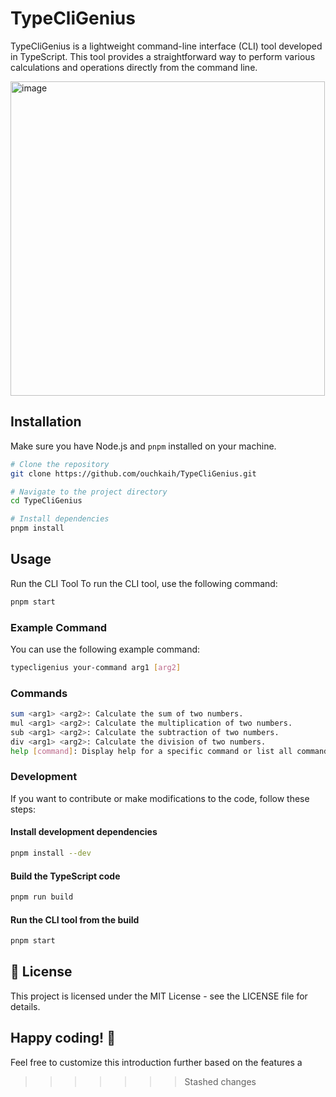 # TypeCliGenius

TypeCliGenius is a lightweight command-line interface (CLI) tool developed in TypeScript. This tool provides a straightforward way to perform various calculations and operations directly from the command line.



<img width="503" alt="image" src="https://github.com/ouchkaih/TypeCliGenius/assets/93255206/e3f5a6ed-631b-4f42-9b47-723538f357fb">


## Installation

Make sure you have Node.js and `pnpm` installed on your machine.

```bash
# Clone the repository
git clone https://github.com/ouchkaih/TypeCliGenius.git

# Navigate to the project directory
cd TypeCliGenius

# Install dependencies
pnpm install
```

## Usage
Run the CLI Tool
To run the CLI tool, use the following command:

```bash 
pnpm start
```

### Example Command
You can use the following example command:

```bash 
typecligenius your-command arg1 [arg2]
```
### Commands
```bash
sum <arg1> <arg2>: Calculate the sum of two numbers.
mul <arg1> <arg2>: Calculate the multiplication of two numbers.
sub <arg1> <arg2>: Calculate the subtraction of two numbers.
div <arg1> <arg2>: Calculate the division of two numbers.
help [command]: Display help for a specific command or list all commands
```

### Development

If you want to contribute or make modifications to the code, follow these steps:

#### Install development dependencies
```bash
pnpm install --dev 
```

#### Build the TypeScript code
```bash
pnpm run build
```

#### Run the CLI tool from the build
```bash
pnpm start
```


## 📝 License
This project is licensed under the MIT License - see the LICENSE file for details.






## Happy coding! 🚀
Feel free to customize this introduction further based on the features a
>>>>>>> Stashed changes
